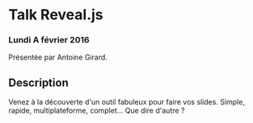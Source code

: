# Talk Reveal.js

### Lundi A février 2016

Présentée par Antoine Girard.

## Description

Venez à la découverte d'un outil fabuleux pour faire vos slides. Simple, rapide,
multiplateforme, complet... Que dire d'autre ?

